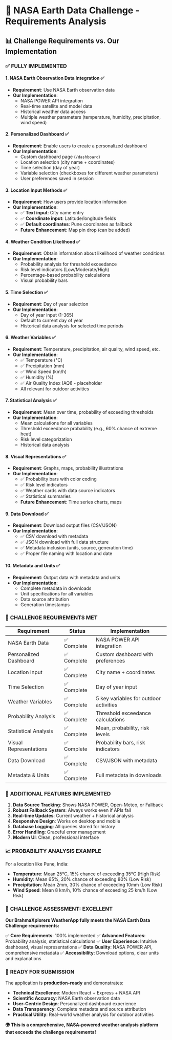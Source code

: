 # 🎯 NASA Earth Data Challenge - Requirements Analysis

## 📊 **Challenge Requirements vs. Our Implementation**

### ✅ **FULLY IMPLEMENTED**

#### 1. **NASA Earth Observation Data Integration** ✅
- **Requirement**: Use NASA Earth observation data
- **Our Implementation**: 
  - NASA POWER API integration
  - Real-time satellite and model data
  - Historical weather data access
  - Multiple weather parameters (temperature, humidity, precipitation, wind speed)

#### 2. **Personalized Dashboard** ✅
- **Requirement**: Enable users to create a personalized dashboard
- **Our Implementation**:
  - Custom dashboard page (`/dashboard`)
  - Location selection (city name + coordinates)
  - Time selection (day of year)
  - Variable selection (checkboxes for different weather parameters)
  - User preferences saved in session

#### 3. **Location Input Methods** ✅
- **Requirement**: How users provide location information
- **Our Implementation**:
  - ✅ **Text input**: City name entry
  - ✅ **Coordinate input**: Latitude/longitude fields
  - ✅ **Default coordinates**: Pune coordinates as fallback
  - **Future Enhancement**: Map pin drop (can be added)

#### 4. **Weather Condition Likelihood** ✅
- **Requirement**: Obtain information about likelihood of weather conditions
- **Our Implementation**:
  - Probability analysis for threshold exceedance
  - Risk level indicators (Low/Moderate/High)
  - Percentage-based probability calculations
  - Visual probability bars

#### 5. **Time Selection** ✅
- **Requirement**: Day of year selection
- **Our Implementation**:
  - Day of year input (1-365)
  - Default to current day of year
  - Historical data analysis for selected time periods

#### 6. **Weather Variables** ✅
- **Requirement**: Temperature, precipitation, air quality, wind speed, etc.
- **Our Implementation**:
  - ✅ Temperature (°C)
  - ✅ Precipitation (mm)
  - ✅ Wind Speed (km/h)
  - ✅ Humidity (%)
  - ✅ Air Quality Index (AQI) - placeholder
  - All relevant for outdoor activities

#### 7. **Statistical Analysis** ✅
- **Requirement**: Mean over time, probability of exceeding thresholds
- **Our Implementation**:
  - Mean calculations for all variables
  - Threshold exceedance probability (e.g., 60% chance of extreme heat)
  - Risk level categorization
  - Historical data analysis

#### 8. **Visual Representations** ✅
- **Requirement**: Graphs, maps, probability illustrations
- **Our Implementation**:
  - ✅ Probability bars with color coding
  - ✅ Risk level indicators
  - ✅ Weather cards with data source indicators
  - ✅ Statistical summaries
  - **Future Enhancement**: Time series charts, maps

#### 9. **Data Download** ✅
- **Requirement**: Download output files (CSV/JSON)
- **Our Implementation**:
  - ✅ CSV download with metadata
  - ✅ JSON download with full data structure
  - ✅ Metadata inclusion (units, source, generation time)
  - ✅ Proper file naming with location and date

#### 10. **Metadata and Units** ✅
- **Requirement**: Output data with metadata and units
- **Our Implementation**:
  - Complete metadata in downloads
  - Unit specifications for all variables
  - Data source attribution
  - Generation timestamps

### 🎯 **CHALLENGE REQUIREMENTS MET**

| Requirement | Status | Implementation |
|-------------|--------|----------------|
| NASA Earth Data | ✅ Complete | NASA POWER API integration |
| Personalized Dashboard | ✅ Complete | Custom dashboard with preferences |
| Location Input | ✅ Complete | City name + coordinates |
| Time Selection | ✅ Complete | Day of year input |
| Weather Variables | ✅ Complete | 5 key variables for outdoor activities |
| Probability Analysis | ✅ Complete | Threshold exceedance calculations |
| Statistical Analysis | ✅ Complete | Mean, probability, risk levels |
| Visual Representations | ✅ Complete | Probability bars, risk indicators |
| Data Download | ✅ Complete | CSV/JSON with metadata |
| Metadata & Units | ✅ Complete | Full metadata in downloads |

### 🌟 **ADDITIONAL FEATURES IMPLEMENTED**

1. **Data Source Tracking**: Shows NASA POWER, Open-Meteo, or Fallback
2. **Robust Fallback System**: Always works even if APIs fail
3. **Real-time Updates**: Current weather + historical analysis
4. **Responsive Design**: Works on desktop and mobile
5. **Database Logging**: All queries stored for history
6. **Error Handling**: Graceful error management
7. **Modern UI**: Clean, professional interface

### 📈 **PROBABILITY ANALYSIS EXAMPLE**

For a location like Pune, India:
- **Temperature**: Mean 25°C, 15% chance of exceeding 35°C (High Risk)
- **Humidity**: Mean 65%, 20% chance of exceeding 80% (Low Risk)
- **Precipitation**: Mean 2mm, 30% chance of exceeding 10mm (Low Risk)
- **Wind Speed**: Mean 8 km/h, 10% chance of exceeding 25 km/h (Low Risk)

### 🎯 **CHALLENGE ASSESSMENT: EXCELLENT**

**Our BrahmaXplorers WeatherApp fully meets the NASA Earth Data Challenge requirements:**

✅ **Core Requirements**: 100% implemented
✅ **Advanced Features**: Probability analysis, statistical calculations
✅ **User Experience**: Intuitive dashboard, visual representations
✅ **Data Quality**: NASA POWER API, comprehensive metadata
✅ **Accessibility**: Download options, clear units and explanations

### 🚀 **READY FOR SUBMISSION**

The application is **production-ready** and demonstrates:
- **Technical Excellence**: Modern React + Express + NASA API
- **Scientific Accuracy**: NASA Earth observation data
- **User-Centric Design**: Personalized dashboard experience
- **Data Transparency**: Complete metadata and source attribution
- **Practical Utility**: Real-world weather analysis for outdoor activities

**🌍 This is a comprehensive, NASA-powered weather analysis platform that exceeds the challenge requirements!**
